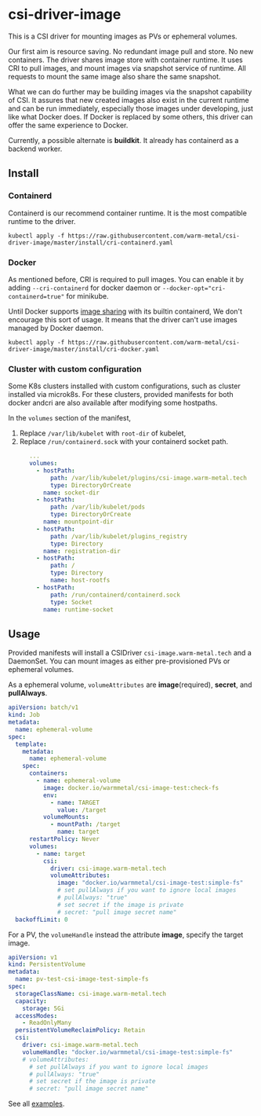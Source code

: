 # csi-driver-image

This is a CSI driver for mounting images as PVs or ephemeral volumes.

Our first aim is resource saving. No redundant image pull and store. No new containers. 
The driver shares image store with container runtime. 
It uses CRI to pull images, and mount images via snapshot service of runtime. 
All requests to mount the same image also share the same snapshot.

What we can do further may be building images via the snapshot capability of CSI.
It assures that new created images also exist in the current runtime and can be run immediately,
especially those images under developing, just like what Docker does.
If Docker is replaced by some others, this driver can offer the same experience to Docker. 

Currently, a possible alternate is **buildkit**. It already has containerd as a backend worker.   

## Install

### Containerd

Containerd is our recommend container runtime. It is the most compatible runtime to the driver. 

```shell script
kubectl apply -f https://raw.githubusercontent.com/warm-metal/csi-driver-image/master/install/cri-containerd.yaml
```

### Docker

As mentioned before, CRI is required to pull images.
You can enable it by adding `--cri-containerd` for docker daemon or `--docker-opt="cri-containerd=true"` for minikube.

Until Docker supports [image sharing](https://github.com/moby/moby/issues/38043) with its builtin containerd, We don't encourage this sort of usage.
It means that the driver can't use images managed by Docker daemon. 

```shell script
kubectl apply -f https://raw.githubusercontent.com/warm-metal/csi-driver-image/master/install/cri-docker.yaml
```

### Cluster with custom configuration

Some K8s clusters installed with custom configurations, such as cluster installed via microk8s.
For these clusters, provided manifests for both docker andcri are also available after modifying some hostpaths.

In the `volumes` section of the manifest, 
1. Replace `/var/lib/kubelet` with `root-dir` of kubelet,
2. Replace `/run/containerd.sock` with your containerd socket path.

```yaml
      ...
      volumes:
        - hostPath:
            path: /var/lib/kubelet/plugins/csi-image.warm-metal.tech
            type: DirectoryOrCreate
          name: socket-dir
        - hostPath:
            path: /var/lib/kubelet/pods
            type: DirectoryOrCreate
          name: mountpoint-dir
        - hostPath:
            path: /var/lib/kubelet/plugins_registry
            type: Directory
          name: registration-dir
        - hostPath:
            path: /
            type: Directory
            name: host-rootfs
        - hostPath:
            path: /run/containerd/containerd.sock
            type: Socket
          name: runtime-socket
```

## Usage

Provided manifests will install a CSIDriver `csi-image.warm-metal.tech` and a DaemonSet.
You can mount images as either pre-provisioned PVs or ephemeral volumes.

As a ephemeral volume, `volumeAttributes` are **image**(required), **secret**, and **pullAlways**.

```yaml
apiVersion: batch/v1
kind: Job
metadata:
  name: ephemeral-volume
spec:
  template:
    metadata:
      name: ephemeral-volume
    spec:
      containers:
        - name: ephemeral-volume
          image: docker.io/warmmetal/csi-image-test:check-fs
          env:
            - name: TARGET
              value: /target
          volumeMounts:
            - mountPath: /target
              name: target
      restartPolicy: Never
      volumes:
        - name: target
          csi:
            driver: csi-image.warm-metal.tech
            volumeAttributes:
              image: "docker.io/warmmetal/csi-image-test:simple-fs"
              # set pullAlways if you want to ignore local images
              # pullAlways: "true"
              # set secret if the image is private
              # secret: "pull image secret name"
  backoffLimit: 0
```

For a PV, the `volumeHandle` instead the attribute **image**, specify the target image.

```yaml
apiVersion: v1
kind: PersistentVolume
metadata:
  name: pv-test-csi-image-test-simple-fs
spec:
  storageClassName: csi-image.warm-metal.tech
  capacity:
    storage: 5Gi
  accessModes:
    - ReadOnlyMany
  persistentVolumeReclaimPolicy: Retain
  csi:
    driver: csi-image.warm-metal.tech
    volumeHandle: "docker.io/warmmetal/csi-image-test:simple-fs"
    # volumeAttributes:
      # set pullAlways if you want to ignore local images
      # pullAlways: "true"
      # set secret if the image is private
      # secret: "pull image secret name"
```

See all [examples](https://github.com/warm-metal/csi-driver-image/tree/master/test/integration/manifests).
